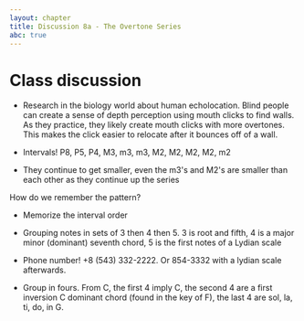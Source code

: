 ```yaml
---
layout: chapter
title: Discussion 8a - The Overtone Series
abc: true
---
```


# Class discussion

- Research in the biology world about human echolocation. Blind people can create a sense of depth perception using mouth clicks to find walls. As they practice, they likely create mouth clicks with more overtones. This makes the click easier to relocate after it bounces off of a wall.

- Intervals! P8, P5, P4, M3, m3, m3, M2, M2, M2, M2, m2

- They continue to get smaller, even the m3's and M2's are smaller than each other as they continue up the series

How do we remember the pattern?

- Memorize the interval order

- Grouping notes in sets of 3 then 4 then 5. 3 is root and fifth, 4 is a major minor (dominant) seventh chord, 5 is the first notes of a Lydian scale

- Phone number! +8 (543) 332-2222. Or 854-3332 with a lydian scale afterwards.

- Group in fours. From C, the first 4 imply C, the second 4 are a first inversion C dominant chord (found in the key of F), the last 4 are sol, la, ti, do, in G.

